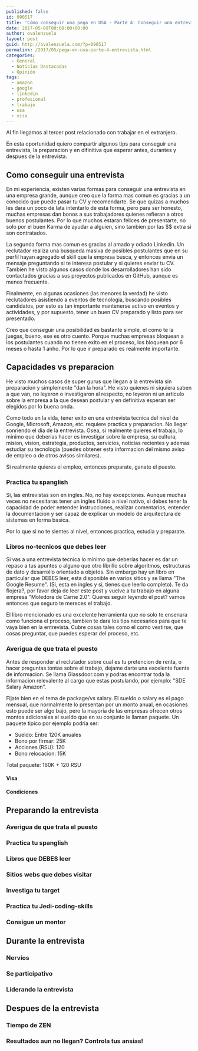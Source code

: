 ```yaml
---
published: false
id: 090517
title: 'Cómo conseguir una pega en USA - Parte 4: Conseguir una entrevista'
date: 2017-05-09T00:00:00+00:00
author: ovalenzuela
layout: post
guid: http://ovalenzuela.com/?p=090517
permalink: /2017/05/pega-en-usa-parte-4-entrevista.html
categories:
  - General
  - Noticias Destacadas
  - Opinión
tags:
  - amazon
  - google
  - linkedin
  - profesional
  - trabajo
  - usa
  - visa
---
```


Al fin llegamos al tercer post relacionado con trabajar en el extranjero.

En esta oportunidad quiero compartir algunos tips para conseguir una entrevista, la preparacion y en difinitiva que esperar antes, durantes y despues de 
la entrevista.

## Como conseguir una entrevista

En mi experiencia, existen varias formas para conseguir una entrevista en una empresa grande, aunque creo que la forma mas comun es gracias a un conocido que puede pasar 
tu CV y recomendarte. Se que quizas a muchos les dara un poco de lata intentarlo de esta forma, pero para ser honesto, muchas empresas dan bonos a sus 
trabajadores quienes refieran a otros buenos postulantes. Por lo que muchos estaran felices de presentarte, no solo por el buen Karma de ayudar a alguien, 
sino tambien por las $$ extra si son contratados. 

La segunda forma mas comun es gracias al amado y odiado Linkedin. Un reclutador realiza una busqueda masiva de posibles postulantes que en su perfil 
hayan agregado el skill que la empresa busca, y entonces envia un mensaje preguntando si te interesa postular y si quieres enviar tu CV. Tambien he visto 
algunos casos donde los desarrolladores han sido contactados gracias a sus proyectos publicados en GitHub, aunque es menos frecuente.

Finalmente, en algunas ocasiones (las menores la verdad) he visto reclutadores asistiendo a eventos de tecnologia, buscando posibles candidatos, por esto 
es tan importante mantenerse activo en eventos y actividades, y por supuesto, tener un buen CV preparado y listo para ser presentado.

Creo que conseguir una posibilidad es bastante simple, el como te la juegas, bueno, ese es otro cuento. Porque muchas empresas bloquean a los postulantes cuando no tienen 
exito en el proceso, los bloquean por 6 meses o hasta 1 anho. Por lo que ir preparado es realmente importante.

## Capacidades vs preparacion

He visto muchos casos de super gurus que llegan a la entrevista sin preparacion y simplemente "dan la hora". He visto quienes ni siquiera saben a que van,
no leyeron o investigaron al respecto, no leyeron ni un articulo sobre la empresa a la que desean postular y en definitiva esperan ser elegidos por lo
buena onda.

Como todo en la vida, tener exito en una entrevista tecnica del nivel de Google, Microsoft, Amazon, etc. requiere practica y preparacion. No llegar sonriendo el 
dia de la entrevista. Osea, si realmente quieres el trabajo, lo minimo que deberias hacer es investigar sobre la empresa, su cultura, mision, vision, estrategia, 
productos, servicios, noticias recientes y ademas estudiar su tecnologia (puedes obtener esta informacion del mismo aviso de empleo o de otros avisos similares).

Si realmente quieres el empleo, entonces preparate, ganate el puesto.

### Practica tu spanglish

Si, las entrevistas son en ingles. No, no hay excepciones. Aunque muchas veces no necesitaras tener un ingles fluido a nivel nativo, si debes tener la capacidad 
de poder entender instrucciones, realizar comentarios, entender la documentacion y ser capaz de explicar un modelo de arquitectura de sistemas en forma basica.

Por lo que si no te sientes al nivel, entonces practica, estudia y preparate.

### Libros no-tecnicos que debes leer

Si vas a una entrevista tecnica lo minimo que deberias hacer es dar un repaso a tus apuntes o alguno que otro librillo sobre algoritmos, estructuras de dato y desarrollo 
orientado a objetos. Sin embargo hay un libro en particular que DEBES leer, esta disponible en varios sitios y se llama "The Google Resume". (Si, esta en ingles y si, 
tienes que leerlo completo). Te da flojera?, por favor deja de leer este post y vuelve a tu trabajo en alguna empresa "Moledora de Carne 2.0". Queres seguir 
leyendo el post? vamos entonces que seguro te mereces el trabajo.

El libro mencionado es una excelente herramienta que no solo te ensenara como funciona el proceso, tambien te dara los tips necesarios para que te vaya bien en la entrevista. 
Cubre cosas tales como el como vestirse, que cosas preguntar, que puedes esperar del proceso, etc.

### Averigua de que trata el puesto

Antes de responder al reclutador sobre cual es tu pretencion de renta, o hacer preguntas tontas sobre el trabajo, dejame darte una excelente fuente de informacion. Se llama
Glassdoor.com y podras encontrar toda la informacion relevalente al cargo que estas postulando, por ejemplo: "SDE Salary Amazon".

Fijate bien en el tema de package/vs salary. El sueldo o salary es el pago mensual, que normalmente lo presentan por un monto anual, en ocasiones esto puede ser algo bajo, 
pero la mayoria de las empresas ofrecen otros montos adicionales al sueldo que en su conjunto le llaman paquete. Un paquete tipico por ejemplo podria ser:

* Sueldo: Entre 120K anuales
* Bono por firmar: 25K
* Acciones (RSU): 120
* Bono relocacion: 15K

Total paquete: 160K + 120 RSU

#### Visa
#### Condiciones


## Preparando la entrevista
### Averigua de que trata el puesto
### Practica tu spanglish
### Libros que DEBES leer
### Sitios webs que debes visitar
### Investiga tu target
### Practica tu Jedi-coding-skills
### Consigue un mentor

## Durante la entrevista
### Nervios
### Se participativo
### Liderando la entrevista

## Despues de la entrevista
### Tiempo de ZEN
### Resultados aun no llegan? Controla tus ansias!
